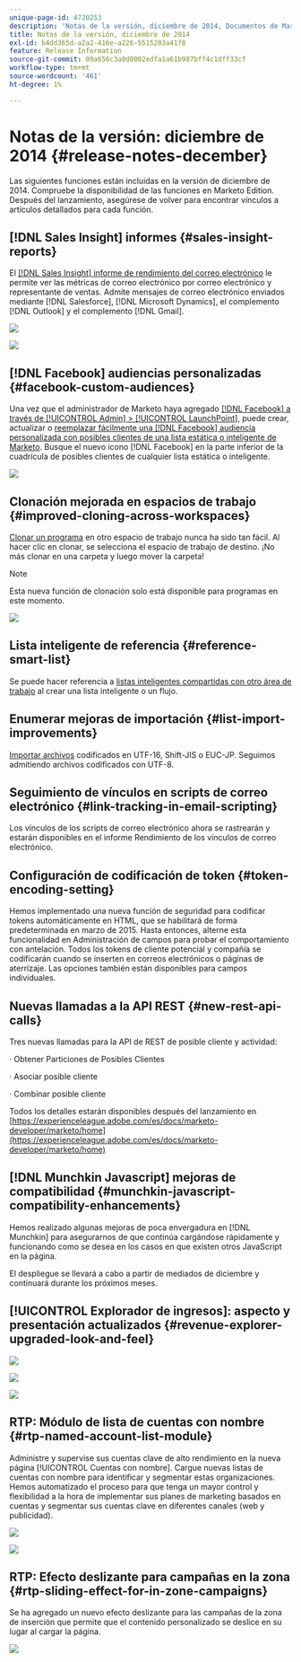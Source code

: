 ```yaml
---
unique-page-id: 4720253
description: 'Notas de la versión, diciembre de 2014, Documentos de Marketo: documentación del producto'
title: Notas de la versión, diciembre de 2014
exl-id: b4dd365d-a2a2-416e-a226-5515203a41f8
feature: Release Information
source-git-commit: 09a656c3a0d0002edfa1a61b987bff4c1dff33cf
workflow-type: tm+mt
source-wordcount: '461'
ht-degree: 1%

---
```


# Notas de la versión: diciembre de 2014 {#release-notes-december}

Las siguientes funciones están incluidas en la versión de diciembre de 2014. Compruebe la disponibilidad de las funciones en Marketo Edition. Después del lanzamiento, asegúrese de volver para encontrar vínculos a artículos detallados para cada función.

## [!DNL Sales Insight] informes {#sales-insight-reports}

El [[!DNL Sales Insight] informe de rendimiento del correo electrónico](/help/marketo/product-docs/marketo-sales-insight/msi-for-salesforce/features/performance-reports/sales-insight-email-performance-report.md) le permite ver las métricas de correo electrónico por correo electrónico y representante de ventas. Admite mensajes de correo electrónico enviados mediante [!DNL Salesforce], [!DNL Microsoft Dynamics], el complemento [!DNL Outlook] y el complemento [!DNL Gmail].

![](assets/image2014-12-5-11-3a5-3a46.png)

![](assets/image2014-12-5-11-3a5-3a55.png)

## [!DNL Facebook] audiencias personalizadas {#facebook-custom-audiences}

Una vez que el administrador de Marketo haya agregado [[!DNL Facebook] a través de [!UICONTROL Admin] > [!UICONTROL LaunchPoint]](/help/marketo/product-docs/demand-generation/ad-network-integrations/add-facebook-custom-audiences-as-a-launchpoint-service.md), puede crear, actualizar o [reemplazar fácilmente una  [!DNL Facebook] audiencia personalizada con posibles clientes de una lista estática o inteligente de Marketo](/help/marketo/product-docs/demand-generation/facebook/create-a-custom-audience-in-facebook.md). Busque el nuevo icono [!DNL Facebook] en la parte inferior de la cuadrícula de posibles clientes de cualquier lista estática o inteligente.

![](assets/image2014-12-5-11-3a6-3a28.png)

## Clonación mejorada en espacios de trabajo  {#improved-cloning-across-workspaces}

[Clonar un programa](/help/marketo/product-docs/core-marketo-concepts/programs/working-with-programs/clone-a-program.md) en otro espacio de trabajo nunca ha sido tan fácil. Al hacer clic en clonar, se selecciona el espacio de trabajo de destino. ¡No más clonar en una carpeta y luego mover la carpeta!

>[!NOTE]
>
>Esta nueva función de clonación solo está disponible para programas en este momento.

![](assets/image2014-12-5-11-3a7-3a13.png)

## Lista inteligente de referencia {#reference-smart-list}

Se puede hacer referencia a [listas inteligentes compartidas con otro área de trabajo](/help/marketo/product-docs/core-marketo-concepts/smart-lists-and-static-lists/using-smart-lists/reference-a-list-or-smart-list-across-workspaces.md) al crear una lista inteligente o un flujo.

## Enumerar mejoras de importación {#list-import-improvements}

[Importar archivos](/help/marketo/getting-started/quick-wins/import-a-list-of-people.md) codificados en UTF-16, Shift-JIS o EUC-JP. Seguimos admitiendo archivos codificados con UTF-8.

## Seguimiento de vínculos en scripts de correo electrónico {#link-tracking-in-email-scripting}

Los vínculos de los scripts de correo electrónico ahora se rastrearán y estarán disponibles en el informe Rendimiento de los vínculos de correo electrónico.

## Configuración de codificación de token {#token-encoding-setting}

Hemos implementado una nueva función de seguridad para codificar tokens automáticamente en HTML, que se habilitará de forma predeterminada en marzo de 2015. Hasta entonces, alterne esta funcionalidad en Administración de campos para probar el comportamiento con antelación. Todos los tokens de cliente potencial y compañía se codificarán cuando se inserten en correos electrónicos o páginas de aterrizaje. Las opciones también están disponibles para campos individuales.

## Nuevas llamadas a la API REST {#new-rest-api-calls}

Tres nuevas llamadas para la API de REST de posible cliente y actividad:

· Obtener Particiones de Posibles Clientes

· Asociar posible cliente

· Combinar posible cliente

Todos los detalles estarán disponibles después del lanzamiento en [https://experienceleague.adobe.com/es/docs/marketo-developer/marketo/home](https://experienceleague.adobe.com/es/docs/marketo-developer/marketo/home)

## [!DNL Munchkin Javascript] mejoras de compatibilidad {#munchkin-javascript-compatibility-enhancements}

Hemos realizado algunas mejoras de poca envergadura en [!DNL Munchkin] para asegurarnos de que continúa cargándose rápidamente y funcionando como se desea en los casos en que existen otros JavaScript en la página.

El despliegue se llevará a cabo a partir de mediados de diciembre y continuará durante los próximos meses.

## [!UICONTROL Explorador de ingresos]: aspecto y presentación actualizados {#revenue-explorer-upgraded-look-and-feel}

![](assets/image2014-12-5-11-3a8-3a4.png)

![](assets/image2014-12-5-11-3a8-3a14.png)

![](assets/image2014-12-5-11-3a8-3a36.png)

## RTP: Módulo de lista de cuentas con nombre {#rtp-named-account-list-module}

Administre y supervise sus cuentas clave de alto rendimiento en la nueva página [!UICONTROL Cuentas con nombre]. Cargue nuevas listas de cuentas con nombre para identificar y segmentar estas organizaciones. Hemos automatizado el proceso para que tenga un mayor control y flexibilidad a la hora de implementar sus planes de marketing basados en cuentas y segmentar sus cuentas clave en diferentes canales (web y publicidad).

![](assets/image2014-12-5-11-3a8-3a56.png)

![](assets/image2014-12-5-11-3a9-3a10.png)

## RTP: Efecto deslizante para campañas en la zona {#rtp-sliding-effect-for-in-zone-campaigns}

Se ha agregado un nuevo efecto deslizante para las campañas de la zona de inserción que permite que el contenido personalizado se deslice en su lugar al cargar la página.

![](assets/image2014-12-5-11-3a9-3a34.png)
